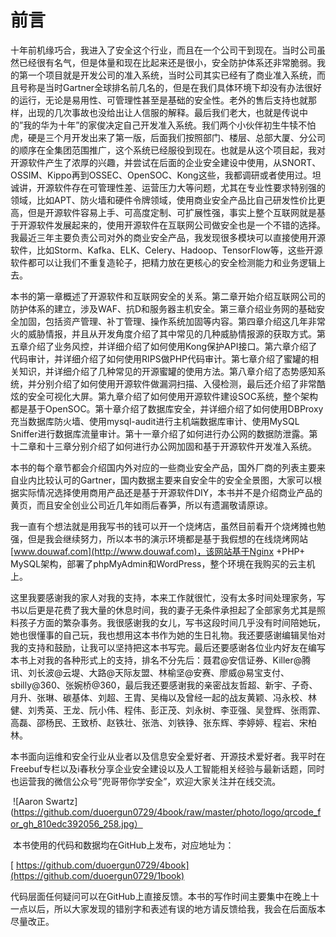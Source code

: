 # 前言

​	十年前机缘巧合，我进入了安全这个行业，而且在一个公司干到现在。当时公司虽然已经很有名气，但是体量和现在比起来还是很小，安全防护体系还非常脆弱。我的第一个项目就是开发公司的准入系统，当时公司其实已经有了商业准入系统，而且号称是当时Gartner全球排名前几名的，但是在我们具体环境下却没有办法很好的运行，无论是易用性、可管理性甚至是基础的安全性。老外的售后支持也就那样，出现的几次事故也没给出让人信服的解释。最后我们老大，也就是传说中的”我的华为十年”的家俊决定自己开发准入系统。我们两个小伙伴初生牛犊不怕虎，硬是三个月开发出来了第一版，后面我们按照部门、楼层、总部大厦、分公司的顺序在全集团范围推广，这个系统已经服役到现在。也就是从这个项目起，我对开源软件产生了浓厚的兴趣，并尝试在后面的企业安全建设中使用，从SNORT、OSSIM、Kippo再到OSSEC、OpenSOC、Kong这些，我都调研或者使用过。坦诚讲，开源软件存在可管理性差、运营压力大等问题，尤其在专业性要求特别强的领域，比如APT、防火墙和硬件令牌领域，使用商业安全产品比自己研发性价比更高，但是开源软件容易上手、可高度定制、可扩展性强，事实上整个互联网就是基于开源软件发展起来的，使用开源软件在互联网公司做安全也是一个不错的选择。我最近三年主要负责公司对外的商业安全产品，我发现很多模块可以直接使用开源软件，比如Storm、Kafka、ELK、Celery、Hadoop、TensorFlow等，这些开源软件都可以让我们不重复造轮子，把精力放在更核心的安全检测能力和业务逻辑上去。

本书的第一章概述了开源软件和互联网安全的关系。第二章开始介绍互联网公司的防护体系的建立，涉及WAF、抗D和服务器主机安全。第三章介绍业务网的基础安全加固，包括资产管理、补丁管理、操作系统加固等内容。第四章介绍这几年非常火的威胁情报，并且从开发角度介绍了其中常见的几种威胁情报源的获取方式。第五章介绍了业务风控，并详细介绍了如何使用Kong保护API接口。第六章介绍了代码审计，并详细介绍了如何使用RIPS做PHP代码审计。第七章介绍了蜜罐的相关知识，并详细介绍了几种常见的开源蜜罐的使用方法。第八章介绍了态势感知系统，并分别介绍了如何使用开源软件做漏洞扫描、入侵检测，最后还介绍了非常酷炫的安全可视化大屏。第九章介绍了如何使用开源软件建设SOC系统，整个架构都是基于OpenSOC。第十章介绍了数据库安全，并详细介绍了如何使用DBProxy充当数据库防火墙、使用mysql-audit进行主机端数据库审计、使用MySQL Sniffer进行数据库流量审计。第十一章介绍了如何进行办公网的数据防泄露。第十二章和十三章分别介绍了如何进行办公网加固和基于开源软件开发准入系统。

​	本书的每个章节都会介绍国内外对应的一些商业安全产品，国外厂商的列表主要来自业内比较认可的Gartner，国内数据主要来自安全牛的安全全景图，大家可以根据实际情况选择使用商用产品还是基于开源软件DIY，本书并不是介绍商业产品的黄页，而且安全创业公司近几年如雨后春笋，所以有遗漏敬请原谅。

​	我一直有个想法就是用我写书的钱可以开一个烧烤店，虽然目前看开个烧烤摊也勉强，但是我会继续努力，所以本书的演示环境都是基于我假想的在线烧烤网站[www.douwaf.com](http://www.douwaf.com)，该网站基于Nginx +PHP+ MySQL架构，部署了phpMyAdmin和WordPress，整个环境在我购买的云主机上。

​	这里我要感谢我的家人对我的支持，本来工作就很忙，没有太多时间处理家务，写书以后更是花费了我大量的休息时间，我的妻子无条件承担起了全部家务尤其是照料孩子方面的繁杂事务。我很感谢我的女儿，写书这段时间几乎没有时间陪她玩，她也很懂事的自己玩，我也想用这本书作为她的生日礼物。我还要感谢编辑吴怡对我的支持和鼓励，让我可以坚持把这本书写完。最后还要感谢各位业内好友在编写本书上对我的各种形式上的支持，排名不分先后：聂君@安信证券、Killer@腾讯、刘长波@云堤、大路@天际友盟、林榆坚@安赛、廖威@易宝支付、sbilly@360、张婉桥@360，最后我还要感谢我的亲密战友哲超、新宇、子奇、月升、张琳、碳基体、刘超、王胄、吴梅以及曾经一起的战友黄颖、冯永校、林健、刘秀英、王龙、阮小伟、程伟、彭正茂、刘永树、李亚强、吴登辉、张雨霏、高磊、邵杨民、王致桥、赵铁壮、张浩、刘铁铮、张东辉、李婷婷、程岩、宋柏林。

​	本书面向运维和安全行业从业者以及信息安全爱好者、开源技术爱好者。我平时在Freebuf专栏以及i春秋分享企业安全建设以及人工智能相关经验与最新话题，同时也运营我的微信公众号”兜哥带你学安全”，欢迎大家关注并在线交流。

​       ![Aaron Swartz](https://github.com/duoergun0729/4book/raw/master/photo/logo/qrcode_for_gh_810edc392056_258.jpg）

​        本书使用的代码和数据均在GitHub上发布，对应地址为：

[	https://github.com/duoergun0729/4book](https://github.com/duoergun0729/1book)

​	代码层面任何疑问可以在GitHub上直接反馈。本书的写作时间主要集中在晚上十一点以后，所以大家发现的错别字和表述有误的地方请反馈给我，我会在后面版本尽量改正。